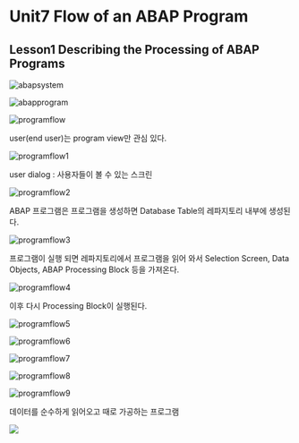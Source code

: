 # Unit7 Flow of an ABAP Program



## Lesson1 Describing the Processing of ABAP Programs



![abapsystem](./img/abapsystem.png)



![abapprogram](./img/abapprogram.png)



![programflow](./img/programflow.png)

user(end user)는 program view만 관심 있다.





![programflow1](./img/programflow1.png)

user dialog : 사용자들이 볼 수 있는 스크린













![programflow2](./img/programflow2.png)

ABAP 프로그램은 프로그램을 생성하면 Database Table의 레파지토리 내부에 생성된다.



![programflow3](./img/programflow3.png)

프로그램이 실행 되면 레파지토리에서 프로그램을 읽어 와서 Selection Screen, Data Objects, ABAP Processing Block 등을 가져온다.

![programflow4](./img/programflow4.png)

이후 다시 Processing Block이 실행된다.

![programflow5](./img/programflow5.png)

![programflow6](./img/programflow6.png)

![programflow7](./img/programflow7.png)

![programflow8](./img/programflow8.png)

![programflow9](./img/programflow9.png)







데이터를 순수하게 읽어오고 때로 가공하는 프로그램















![](./img/)